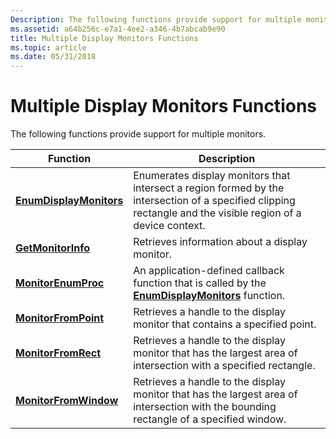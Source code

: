 ```yaml
---
Description: The following functions provide support for multiple monitors.
ms.assetid: a64b256c-e7a1-4ee2-a346-4b7abcab9e90
title: Multiple Display Monitors Functions
ms.topic: article
ms.date: 05/31/2018
---
```


# Multiple Display Monitors Functions

The following functions provide support for multiple monitors.



| Function                                           | Description                                                                                                                                                  |
|----------------------------------------------------|--------------------------------------------------------------------------------------------------------------------------------------------------------------|
| [**EnumDisplayMonitors**](/windows/desktop/api/Winuser/nf-winuser-enumdisplaymonitors) | Enumerates display monitors that intersect a region formed by the intersection of a specified clipping rectangle and the visible region of a device context. |
| [**GetMonitorInfo**](/windows/desktop/api/Winuser/nf-winuser-getmonitorinfoa)           | Retrieves information about a display monitor.                                                                                                               |
| [**MonitorEnumProc**](/windows/desktop/api/Winuser/nc-winuser-monitorenumproc)         | An application-defined callback function that is called by the [**EnumDisplayMonitors**](/windows/desktop/api/Winuser/nf-winuser-enumdisplaymonitors) function.                                  |
| [**MonitorFromPoint**](/windows/desktop/api/Winuser/nf-winuser-monitorfrompoint)       | Retrieves a handle to the display monitor that contains a specified point.                                                                                   |
| [**MonitorFromRect**](/windows/desktop/api/Winuser/nf-winuser-monitorfromrect)         | Retrieves a handle to the display monitor that has the largest area of intersection with a specified rectangle.                                              |
| [**MonitorFromWindow**](/windows/desktop/api/Winuser/nf-winuser-monitorfromwindow)     | Retrieves a handle to the display monitor that has the largest area of intersection with the bounding rectangle of a specified window.                       |



 

 

 



